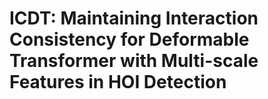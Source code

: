 # ICDT: Maintaining Interaction Consistency for Deformable Transformer with Multi-scale Features in HOI Detection
